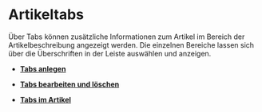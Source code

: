 # Artikeltabs 

Über Tabs können zusätzliche Informationen zum Artikel im Bereich der Artikelbeschreibung angezeigt werden. Die einzelnen Bereiche lassen sich über die Überschriften in der Leiste auswählen und anzeigen.

-   **[Tabs anlegen](8_2_4a_Tabs_anlegen.md)**  

-   **[Tabs bearbeiten und löschen](8_2_4b_Tabs_bearbeiten_und_loeschen.md)**  

-   **[Tabs im Artikel](8_2_4c_Tabs_im_Artikel.md)**  




